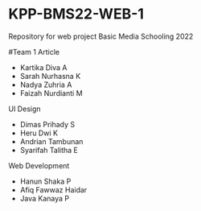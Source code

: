 # KPP-BMS22-WEB-1
Repository for web project Basic Media Schooling 2022

#Team 1
Article
- Kartika Diva A
- Sarah Nurhasna K
- Nadya Zuhria A
- Faizah Nurdianti M

UI Design
- Dimas Prihady S
- Heru Dwi K
- Andrian Tambunan
- Syarifah Talitha E

Web Development
- Hanun Shaka P
- Afiq Fawwaz Haidar
- Java Kanaya P
